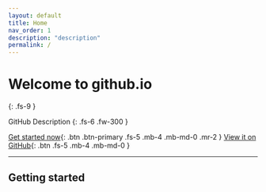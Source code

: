 ```yaml
---
layout: default
title: Home
nav_order: 1
description: "description"
permalink: /
---
```


# Welcome to github.io
{: .fs-9 }

GitHub Description
{: .fs-6 .fw-300 }

[Get started now](#getting-started){: .btn .btn-primary .fs-5 .mb-4 .mb-md-0 .mr-2 } [View it on GitHub](https://github.com/just-the-docs/just-the-docs){: .btn .fs-5 .mb-4 .mb-md-0 }

---

## Getting started
